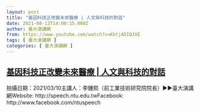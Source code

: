 ```yaml
---
layout: post
title: "基因科技正改變未來醫療 | 人文與科技的對話"
date: 2021-08-13T14:00:15.000Z
author: 臺大演講網
from: https://www.youtube.com/watch?v=KktjADIQJXE
tags: [ 臺大演講網 ]
categories: [ 臺大演講網 ]
---
```

<!--1628863215000-->
[基因科技正改變未來醫療 | 人文與科技的對話](https://www.youtube.com/watch?v=KktjADIQJXE)
------

<div>
拍攝日期：2021/03/10主講人：李鍾熙（前工業技術研究院院長）►►臺大演講網Website: http://speech.ntu.edu.twFacebook: http://www.facebook.com/ntuspeech
</div>
